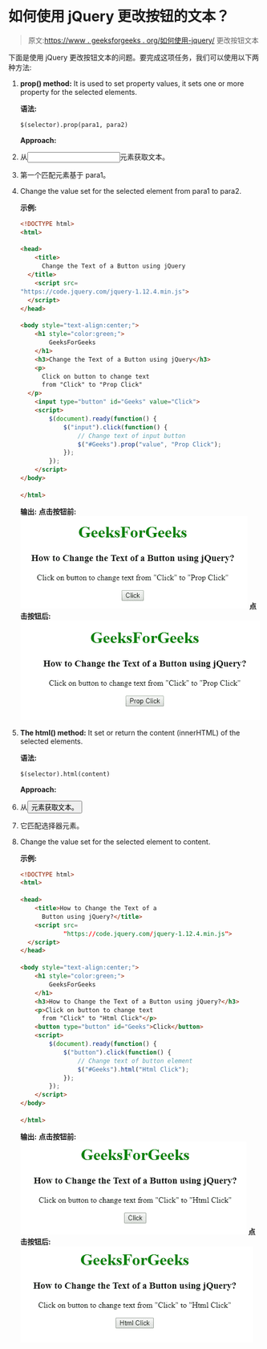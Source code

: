 # 如何使用 jQuery 更改按钮的文本？

> 原文:[https://www . geeksforgeeks . org/如何使用-jquery/](https://www.geeksforgeeks.org/how-to-change-the-text-of-a-button-using-jquery/) 更改按钮文本

下面是使用 jQuery 更改按钮文本的问题。要完成这项任务，我们可以使用以下两种方法:

1.  **prop() method:** It is used to set property values, it sets one or more property for the selected elements.

    **语法:**

    ```html
    $(selector).prop(para1, para2)
    ```

    **Approach:**
2.  从<input>元素获取文本。
3.  第一个匹配元素基于 para1。
4.  Change the value set for the selected element from para1 to para2.

    **示例:**

    ```html
    <!DOCTYPE html>
    <html>

    <head>
        <title>
          Change the Text of a Button using jQuery
      </title>
        <script src=
    "https://code.jquery.com/jquery-1.12.4.min.js">
      </script>
    </head>

    <body style="text-align:center;">
        <h1 style="color:green;"> 
            GeeksForGeeks 
        </h1>
        <h3>Change the Text of a Button using jQuery</h3>
        <p>
          Click on button to change text
          from "Click" to "Prop Click"
      </p>
        <input type="button" id="Geeks" value="Click">
        <script>
            $(document).ready(function() {
                $("input").click(function() {
                    // Change text of input button
                    $("#Geeks").prop("value", "Prop Click");
                });
            });
        </script>
    </body>

    </html>
    ```

    **输出:**
    **点击按钮前:**
    ![](img/7bd98a4074af1fc6ceb5b18bd256bd25.png)
    **点击按钮后:**
    ![](img/15b203c9d28b208e422934134e282e29.png)

5.  **The html() method:** It set or return the content (innerHTML) of the selected elements.

    **语法:**

    ```html
    $(selector).html(content)
    ```

    **Approach:**
6.  从<button>元素获取文本。</button>
7.  它匹配选择器元素。
8.  Change the value set for the selected element to content.

    **示例:**

    ```html
    <!DOCTYPE html>
    <html>

    <head>
        <title>How to Change the Text of a 
          Button using jQuery?</title>
        <script src=
                "https://code.jquery.com/jquery-1.12.4.min.js">
      </script>
    </head>

    <body style="text-align:center;">
        <h1 style="color:green;"> 
            GeeksForGeeks 
        </h1>
        <h3>How to Change the Text of a Button using jQuery?</h3>
        <p>Click on button to change text 
          from "Click" to "Html Click"</p>
        <button type="button" id="Geeks">Click</button>
        <script>
            $(document).ready(function() {
                $("button").click(function() {
                    // Change text of button element
                    $("#Geeks").html("Html Click");
                });
            });
        </script>
    </body>

    </html>
    ```

    **输出:**
    **点击按钮前:**
    ![](img/0e4640986783af3ae147156165fbeaa0.png)
    **点击按钮后:**
    ![](img/9788aeb3ed3231f5578af09a2d599fbe.png)